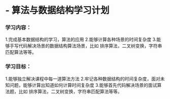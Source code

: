 # - 算法与数据结构学习计划
### 学习内容：
1.完成基本数据结构的学习，算法的应用
2.能够计算各种场景的时间复杂度
3.能够手写代码解决场景的数据结构算法场景，比如 排序算法，二叉树变换，字符串匹配算法等等。
### 学习目标：
1.能够独立解决课程中每一道算法方法
2.牢记各种数据结构的时间复杂度，面对未知问题，能够计算出知道如何计算时间复杂度
3.能够首先代码解决场景的面试算法题，比如 排序算法，二叉树变换，字符串匹配算法等等。
